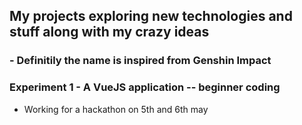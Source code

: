 ## My projects exploring new technologies and stuff along with my crazy ideas 
### - Definitily the name is inspired from Genshin Impact
### Experiment 1 - A VueJS application -- beginner coding
* Working for a hackathon on 5th and 6th may

